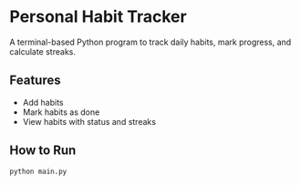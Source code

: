 # Personal Habit Tracker

A terminal-based Python program to track daily habits, mark progress, and calculate streaks.

## Features
- Add habits
- Mark habits as done
- View habits with status and streaks

## How to Run
```terminal
python main.py
